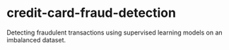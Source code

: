# credit-card-fraud-detection
Detecting fraudulent transactions using supervised learning models on an imbalanced dataset.
